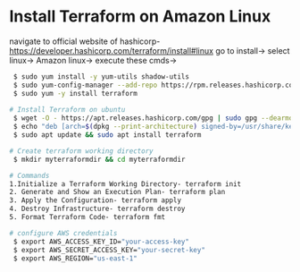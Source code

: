 # Install Terraform on Amazon Linux
navigate to official website of hashicorp- https://developer.hashicorp.com/terraform/install#linux
 go to install-> select linux-> Amazon linux-> execute these cmds->
```bash
 $ sudo yum install -y yum-utils shadow-utils
 $ sudo yum-config-manager --add-repo https://rpm.releases.hashicorp.com/AmazonLinux/hashicorp.repo
 $ sudo yum -y install terraform
 
# Install Terraform on ubuntu
 $ wget -O - https://apt.releases.hashicorp.com/gpg | sudo gpg --dearmor -o /usr/share/keyrings/hashicorp-archive-keyring.gpg
 $ echo "deb [arch=$(dpkg --print-architecture) signed-by=/usr/share/keyrings/hashicorp-archive-keyring.gpg] https://apt.releases.hashicorp.com $(lsb_release -cs) main" | sudo tee /etc/apt/sources.list.d/hashicorp.list
 $ sudo apt update && sudo apt install terraform

# Create terraform working directory
 $ mkdir myterraformdir && cd myterraformdir

# Commands
1.Initialize a Terraform Working Directory- terraform init
2. Generate and Show an Execution Plan- terraform plan
3. Apply the Configuration- terraform apply
4. Destroy Infrastructure- terraform destroy
5. Format Terraform Code- terraform fmt

# configure AWS credentials
 $ export AWS_ACCESS_KEY_ID="your-access-key"
 $ export AWS_SECRET_ACCESS_KEY="your-secret-key"
 $ export AWS_REGION="us-east-1"

 

  




